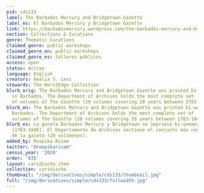 ```yaml
---
pid: cds133
label: The Barbados Mercury and Bridgetown Gazette
label_es: El Barbados Mercury y Bridgetown Gazette
link: https://barbadosmercury.wordpress.com/the-barbados-mercury-and-bridgetown-gazette/
section: Collections & Curations
genre: Thematic Curations
claimed_genre: public workshops
claimed_genre_en: public workshops
claimed_genre_es: talleres públicos
access: open
status: Active
language: English
creators: Amalia S. Levi
stewards: The HeritEdge Collection
blurb_orig: The Barbados Mercury and Bridgetown Gazette ​was ​printed​ ​bi-weekly​
  ​in​ ​Barbados. The Department of​ ​Archives holds ​the​ ​most​ ​complete​ ​set​
  ​of​ ​volumes​ ​of​ ​​The Gazette (20 volumes covering 28 years between 1783-1848).
blurb_en: The Barbados Mercury and Bridgetown Gazette ​was ​printed​ ​bi-weekly​ ​in​
  ​Barbados. The Department of​ ​Archives holds ​the​ ​most​ ​complete​ ​set​ ​of​
  ​volumes​ ​of​ ​​The Gazette (20 volumes covering 28 years between 1783-1848).
blurb_es: La gaceta Barbados Mercury y Bridgetown se imprimió bi-semanalmente en Barbados
  (1783–1848). El Departamento de Archivos sostiene el conjunto más completo de volúmenes
  de la gaceta (20 volúmenes).
added_by: Roopika Risam
twitter: "@roopikarisam"
census_year: '2020'
order: '035'
layout: caridischo_item
collection: caridischo
thumbnail: "/img/derivatives/simple/cds133/thumbnail.jpg"
full: "/img/derivatives/simple/cds133/fullwidth.jpg"
---
```

